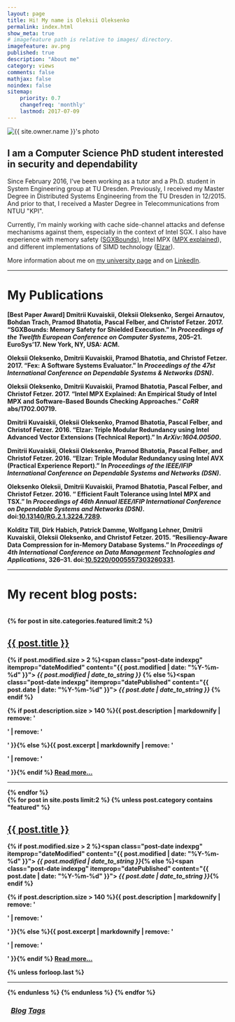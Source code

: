 ```yaml
---
layout: page
title: Hi! My name is Oleksii Oleksenko
permalink: index.html
show_meta: true
# imagefeature path is relative to images/ directory.
imagefeature: av.png
published: true
description: "About me"
category: views
comments: false
mathjax: false
noindex: false
sitemap:
    priority: 0.7
    changefreq: 'monthly'
    lastmod: 2017-07-09
---
```


<div class="post-author text-center">                       
            <img src="{{ site.urlimg }}{{ site.owner.avatar }}" alt="{{ site.owner.name }}'s photo" itemprop="image" class="post-avatar img-circle img-responsive"/> 
<span class="social-icons" style="padding-top: 10px; padding-bottom: 1px;">
<a href="{{ site.url }}/cv" title="Curriculum Vitae" class="social-icons"><i class="iconm iconm-profile" style="vertical-align: top;"></i></a>
<a href="{{ site.url }}/about/publications/" class="social-icons" title="Publications"><i class="iconm iconm-file-pdf"></i></a>
<a href="{{ site.owner.linkedin }}" class="social-icons" title="LinkedIn profile"><i class="iconm iconm-linkedin2"></i></a>
</span>
</div>


## I am a Computer Science PhD student interested in security and dependability

Since February 2016, I've been working as a tutor and a Ph.D. student in System Engineering group at TU Dresden. Previously, I received my Master Degree in  Distributed Systems Engineering from the TU Dresden in 12/2015. And prior to that, I received a Master Degree in Telecommunications from NTUU "KPI". 

Currently, I'm mainly working with cache side-channel attacks and defense mechanisms against them, especially in the context of Intel SGX.
I also have experience with memory safety ([SGXBounds](http://dl.acm.org/citation.cfm?id=3064192)), Intel MPX ([MPX explained](https://intel-mpx.github.io/)), and different implementations of SIMD technology ([Elzar](http://se.inf.tu-dresden.de/pubs/papers/Kuvaiskii2016elzarTechReport.pdf)).

More information about me on [my university page](https://tu-dresden.de/die_tu_dresden/fakultaeten/fakultaet_informatik/sysa/se/team/people/o_oleksenko) and on [LinkedIn](https://www.linkedin.com/in/oleksiioleksenko).

---

# My Publications

<div id="ref-sgxbounds2017">
<p> <b>[Best Paper Award]<b/> Dmitrii Kuvaiskii, Oleksii Oleksenko, Sergei Arnautov, Bohdan Trach, Pramod Bhatotia, Pascal Felber, and Christof Fetzer. 2017. “SGXBounds: Memory Safety for Shielded Execution.” In <em>Proceedings of the Twelfth European Conference on Computer Systems</em>, 205–21. EuroSys’17. New York, NY, USA: ACM.</p>
</div>

<div id="ref-fex2017">
<p>Oleksii Oleksenko, Dmitrii Kuvaiskii, Pramod Bhatotia, and Christof Fetzer. 2017. “Fex: A Software Systems Evaluator.” In <em>Proceedings of the 47st International Conference on Dependable Systems &amp; Networks (DSN)</em>.</p>
</div>

<div id="ref-OleksenkoKBFF17">
<p>Oleksii Oleksenko, Dmitrii Kuvaiskii, Pramod Bhatotia, Pascal Felber, and Christof Fetzer. 2017. “Intel MPX Explained: An Empirical Study of Intel MPX and Software-Based Bounds Checking Approaches.” <em>CoRR</em> abs/1702.00719.</p>
</div>


<div id="ref-Kuvaiskii2016elzarTechReport">
<p>Dmitrii Kuvaiskii, Oleksii Oleksenko, Pramod Bhatotia, Pascal Felber, and Christof Fetzer. 2016. “Elzar: Triple Modular Redundancy using Intel Advanced Vector Extensions (Technical Report).” In <em>ArXiv:1604.00500</em>.</p>
</div>

<div id="ref-Kuvaiskii2016elzar">
<p>Dmitrii Kuvaiskii, Oleksii Oleksenko, Pramod Bhatotia, Pascal Felber, and Christof Fetzer. 2016. “Elzar: Triple Modular Redundancy using Intel AVX (Practical Experience Report).” In <em>Proceedings of the IEEE/IFIP International Conference on Dependable Systems and Networks (DSN)</em>.</p>
</div>


<div id="ref-Oleksenko2016dsnFastAbstract">
<p>Oleksenko Oleksii, Dmitrii Kuvaiskii, Pramod Bhatotia, Pascal Felber, and Christof Fetzer. 2016. “ Efficient Fault Tolerance using Intel MPX and TSX.” In <em>Proceedings of 46th Annual IEEE/IFIP International Conference on Dependable Systems and Networks (DSN)</em>. doi:<a href="https://doi.org/10.13140/RG.2.1.3224.7289">10.13140/RG.2.1.3224.7289</a>.</p>
</div>

<div id="ref-Kolditz2015">
<p>Kolditz Till, Dirk Habich, Patrick Damme, Wolfgang Lehner, Dmitrii Kuvaiskii, Oleksii Oleksenko, and Christof Fetzer. 2015. “Resiliency-Aware Data Compression for in-Memory Database Systems.” In <em>Proceedings of 4th International Conference on Data Management Technologies and Applications</em>, 326–31. doi:<a href="https://doi.org/10.5220/0005557303260331">10.5220/0005557303260331</a>.</p>
</div>

---

# My recent blog posts:

<br/>

<div class="posts">
  {% for post in site.categories.featured limit:2 %}
  <div class="post">
    <h2 class="post-title">
      <a href="{{ site.url }}{{ post.url }}">
        {{ post.title }}
      </a>
    </h2>

  {% if post.modified.size > 2 %}<span class="post-date indexpg" itemprop="dateModified" content="{{ post.modified | date: "%Y-%m-%d" }}"><i class="fa fa-edit" title="Last updated"> {{ post.modified | date_to_string }}</i> <a href="{{ site.url }}/featured" title="Featured posts"><i class="fa fa-paperclip" title="Featured" class="social-icons"></i></a></span>{% else %}<span class="post-date indexpg" itemprop="datePublished" content="{{ post.date | date: "%Y-%m-%d" }}"><i class="fa fa-calendar" title="Date published"> {{ post.date | date_to_string }}</i> <a href="{{ site.url }}/featured" title="Featured posts"><i class="fa fa-paperclip" title="Featured" class="social-icons"></i></a></span>{% endif %}

 {% if post.description.size > 140 %}{{ post.description | markdownify | remove: '<p>' | remove: '</p>' }}{% else %}{{ post.excerpt | markdownify | remove: '<p>' | remove: '</p>' }}{% endif %} <a href="{{ site.url }}{{ post.url }}" title="Read more"><strong>Read more...</strong></a>
  </div>
  <hr class="transp">
  {% endfor %}
</div>

<div class="posts">
  {% for post in site.posts limit:2 %}
  {% unless post.category contains "featured" %}
  <div class="post">
    <h2 class="post-title">
      <a href="{{ site.url }}{{ post.url }}">
        {{ post.title }}
      </a>
    </h2>

  {% if post.modified.size > 2 %}<span class="post-date indexpg" itemprop="dateModified" content="{{ post.modified | date: "%Y-%m-%d" }}"><i class="fa fa-edit" title="Last updated"> {{ post.modified | date_to_string }}</i></span>{% else %}<span class="post-date indexpg" itemprop="datePublished" content="{{ post.date | date: "%Y-%m-%d" }}"><i class="fa fa-calendar" title="Date published"> {{ post.date | date_to_string }}</i></span>{% endif %}

 {% if post.description.size > 140 %}{{ post.description | markdownify | remove: '<p>' | remove: '</p>' }}{% else %}{{ post.excerpt | markdownify | remove: '<p>' | remove: '</p>' }}{% endif %} <a href="{{ site.url }}{{ post.url }}" title="Read more"><strong>Read more...</strong></a>
  </div>
  {% unless forloop.last %}<hr class="transp">{% endunless %}
  {% endunless %}
  {% endfor %}
</div>
<h3 class="post-title">
<div class="pagination" style="margin: 0.5rem;">
    <a class="pagination-item older" href="{{ site.url }}/blog"><i class="fa fa-edit"> Blog</i></a>
    <a class="pagination-item newer" href="{{ site.url }}/tags"><i class="fa fa-tags"> Tags</i></a>
</div>
</h3>
